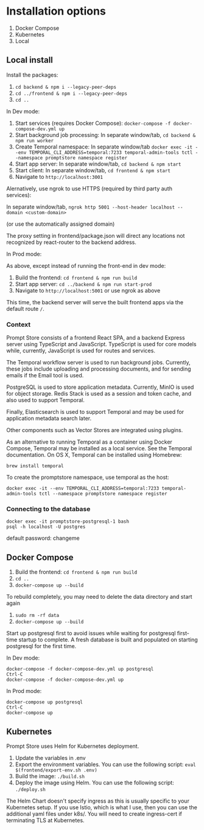 # Installation options

1. Docker Compose
2. Kubernetes
3. Local

## Local install

Install the packages:

1. `cd backend & npm i --legacy-peer-deps`
2. `cd ../frontend & npm i --legacy-peer-deps`
3. `cd ..`

In Dev mode:

1. Start services (requires Docker Compose): `docker-compose -f docker-compose-dev.yml up`
2. Start background job processing: In separate window/tab, `cd backend & npm run worker`
3. Create Temporal namespace: In separate window/tab `docker exec -it --env TEMPORAL_CLI_ADDRESS=temporal:7233 temporal-admin-tools tctl --namespace promptstore namespace register`
4. Start app server: In separate window/tab, `cd backend & npm start`
5. Start client: In separate window/tab, `cd frontend & npm start`
6. Navigate to `http://localhost:3001`

Alernatively, use ngrok to use HTTPS (required by third party auth services):

In separate window/tab, `ngrok http 5001 --host-header localhost --domain <custom-domain>`

(or use the automatically assigned domain)

The proxy setting in frontend/package.json will direct any locations not recognized by react-router to the backend address.

In Prod mode:

As above, except instead of running the front-end in dev mode:

1. Build the frontend: `cd frontend & npm run build`
2. Start app server: `cd ../backend & npm run start-prod`
3. Navigate to `http://localhost:5001` or use ngrok as above

This time, the backend server will serve the built frontend apps via the default route `/`.

### Context

Prompt Store consists of a frontend React SPA, and a backend Express server using TypeScript and JavaScript. TypeScript is
used for core models while, currently, JavaScript is used for routes and services.

The Temporal workflow server is used to run background jobs. Currently, these jobs include uploading and processing
documents, and for sending emails if the Email tool is used.

PostgreSQL is used to store application metadata. Currently, MinIO is used for object storage. Redis Stack is used as a
session and token cache, and also used to support Temporal.

Finally, Elasticsearch is used to support Temporal and may be used for application metadata search later.

Other components such as Vector Stores are integrated using plugins.

As an alternative to running Temporal as a container using Docker Compose, Temporal may be installed as a local service.
See the Temporal documentation. On OS X, Temporal can be installed using Homebrew:

    brew install temporal

To create the promptstore namespace, use temporal as the host:

    docker exec -it --env TEMPORAL_CLI_ADDRESS=temporal:7233 temporal-admin-tools tctl --namespace promptstore namespace register

### Connecting to the database

    docker exec -it promptstore-postgresql-1 bash
    psql -h localhost -U postgres

default password: changeme

## Docker Compose

1. Build the frontend: `cd frontend & npm run build`
2. `cd ..`
3. `docker-compose up --build`

To rebuild completely, you may need to delete the data directory and start again

1. `sudo rm -rf data`
2. `docker-compose up --build`

Start up postgresql first to avoid issues while waiting for postgresql first-time startup to complete. A fresh 
database is built and populated on starting postgresql for the first time.

In Dev mode:

    docker-compose -f docker-compose-dev.yml up postgresql
    Ctrl-C
    docker-compose -f docker-compose-dev.yml up

In Prod mode:

    docker-compose up postgresql
    Ctrl-C
    docker-compose up

## Kubernetes

Prompt Store uses Helm for Kubernetes deployment.

1. Update the variables in .env
2. Export the environment variables. You can use the following script: `eval $(frontend/export-env.sh .env)`
3. Build the image: `./build.sh`
4. Deploy the image using Helm. You can use the following script: `./deploy.sh`

The Helm Chart doesn't specify ingress as this is usually specific to your Kubernetes setup. If you use
Istio, which is what I use, then you can use the additional yaml files under k8s/. You will need to
create ingress-cert if terminating TLS at Kubernetes.
